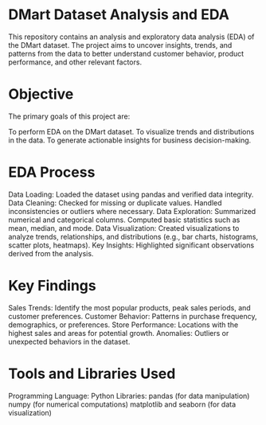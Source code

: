 # DMart Dataset Analysis and EDA

This repository contains an analysis and exploratory data analysis (EDA) of the DMart dataset. 
The project aims to uncover insights, trends, and patterns from the data to better understand customer behavior, product performance, and other relevant factors.

# Objective
The primary goals of this project are:

To perform EDA on the DMart dataset.
To visualize trends and distributions in the data.
To generate actionable insights for business decision-making.


# EDA Process
Data Loading:
Loaded the dataset using pandas and verified data integrity.
Data Cleaning:
Checked for missing or duplicate values.
Handled inconsistencies or outliers where necessary.
Data Exploration:
Summarized numerical and categorical columns.
Computed basic statistics such as mean, median, and mode.
Data Visualization:
Created visualizations to analyze trends, relationships, and distributions (e.g., bar charts, histograms, scatter plots, heatmaps).
Key Insights:
Highlighted significant observations derived from the analysis.


# Key Findings
Sales Trends:
Identify the most popular products, peak sales periods, and customer preferences.
Customer Behavior:
Patterns in purchase frequency, demographics, or preferences.
Store Performance:
Locations with the highest sales and areas for potential growth.
Anomalies:
Outliers or unexpected behaviors in the dataset.


# Tools and Libraries Used
Programming Language: Python
Libraries:
pandas (for data manipulation)
numpy (for numerical computations)
matplotlib and seaborn (for data visualization)
